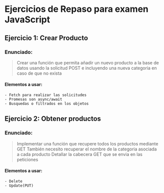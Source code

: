 # Ejercicios de Repaso para examen JavaScript

## Ejercicio 1: Crear Producto

### Enunciado:

> Crear una función que permita añadir un nuevo producto a la base de datos usando la solicitud POST e incluyendo una nueva categoria en caso de que no exista

#### Elementos a usar: 

    - Fetch para realizar las solicitudes
    - Promesas son async/await 
    - Busquedas o filtrados en los objetos
  
## Ejercicio 2: Obtener productos

### Enunciado: 

> Implementar una función que recupere todos los productos mediante GET 
> También necesito recuperar el nombre de la categoria asociada a cada producto 
> Detallar la cabecera GET que se envia en las peticiones

#### Elementos a usar:
    - Delete
    - Update(PUT)


